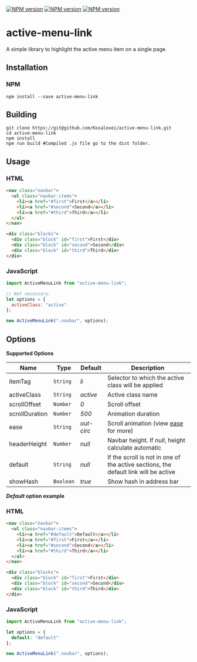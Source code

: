 [![NPM version](https://img.shields.io/npm/v/active-menu-link.svg)](https://www.npmjs.com/package/active-menu-link)
[![NPM version](https://img.shields.io/npm/dm/active-menu-link.svg)](https://www.npmjs.com/package/active-menu-link)
[![NPM version](https://img.shields.io/bundlephobia/min/active-menu-link.svg)](https://www.npmjs.com/package/active-menu-link)


# active-menu-link

A simple library to highlight the active menu item on a single page.

## Installation

### NPM

```shell
npm install --save active-menu-link
```

## Building

```shell
git clone https://git@github.com/Kosalexei/active-menu-link.git
cd active-menu-link
npm install
npm run build #Compiled .js file go to the dist folder.
```

## Usage

### HTML

```html
<nav class="navbar">
  <ul class="navbar-items">
    <li><a href="#first">First</a></li>
    <li><a href="#second">Second</a></li>
    <li><a href="#third">Third</a></li>
  </ul>
</nav>

<div class="blocks">
  <div class="block" id="first">First</div>
  <div class="block" id="second">Second</div>
  <div class="block" id="third">Third</div>
</div>
```

### JavaScript

```js
import ActiveMenuLink from "active-menu-link";

// Not necessary.
let options = {
  activeClass: "active"
};

new ActiveMenuLink(".navbar", options);
```

## Options

**Supported Options**

| Name             |Type       | Default    | Description |
| ---------------- |-----------| ---------- | ----------- |
| itemTag          | `String`  | *li*       | Selector to which the active class will be applied |
| activeClass      | `String`  | *active*   | Active class name |
| scrollOffset     | `Number`  | *0*        | Scroll offset |
| scrollDuration   | `Number`  | *500*      | Animation duration |
| ease             | `String`  | *out-circ* | Scroll animation (view [ease](https://github.com/component/ease) for more)   |
| headerHeight     | `Number`  | *null*     | Navbar height. If *null*, height calculate automatic |
| default          | `String`  | *null*     | If the scroll is not in one of the active sections, the default link will be active |
| showHash         | `Boolean` | *true*     | Show hash in address bar |

***Default* option example**

### HTML

```html
<nav class="navbar">
  <ul class="navbar-items">
    <li><a href="#default">Default</a></li>
    <li><a href="#first">First</a></li>
    <li><a href="#second">Second</a></li>
    <li><a href="#third">Third</a></li>
  </ul>
</nav>

<div class="blocks">
  <div class="block" id="first">First</div>
  <div class="block" id="second">Second</div>
  <div class="block" id="third">Third</div>
</div>
```

### JavaScript

```js
import ActiveMenuLink from "active-menu-link";

let options = {
  default: "default"
};

new ActiveMenuLink(".navbar", options);
```
